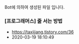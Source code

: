 Bot에 의하여 생성된 파일 입니다. 
### [프로그래머스] 줄 서는 방법 
- https://taxijjang.tistory.com/36 
- 2020-03-19 18:10:49 
